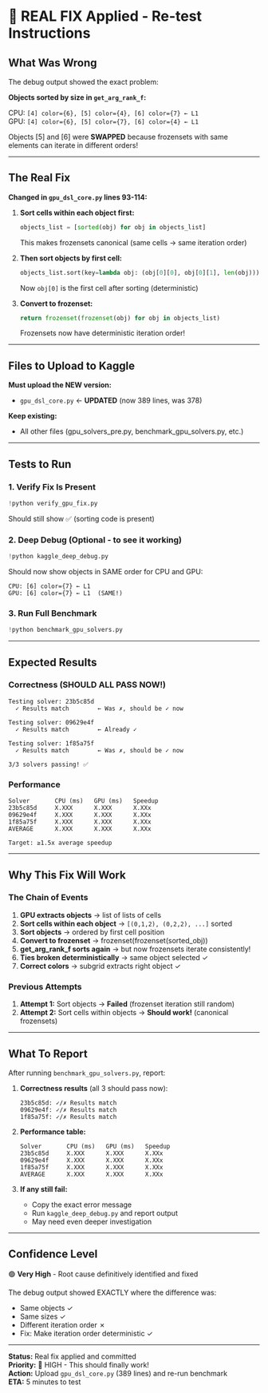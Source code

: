 # 🎯 REAL FIX Applied - Re-test Instructions

## What Was Wrong

The debug output showed the exact problem:

**Objects sorted by size in `get_arg_rank_f`:**

CPU: `[4] color={6}, [5] color={4}, [6] color={7} ← L1`  
GPU: `[4] color={6}, [5] color={7}, [6] color={4} ← L1`

Objects [5] and [6] were **SWAPPED** because frozensets with same elements can iterate in different orders!

---

## The Real Fix

**Changed in `gpu_dsl_core.py` lines 93-114:**

1. **Sort cells within each object first:**
   ```python
   objects_list = [sorted(obj) for obj in objects_list]
   ```
   This makes frozensets canonical (same cells → same iteration order)

2. **Then sort objects by first cell:**
   ```python
   objects_list.sort(key=lambda obj: (obj[0][0], obj[0][1], len(obj)))
   ```
   Now `obj[0]` is the first cell after sorting (deterministic)

3. **Convert to frozenset:**
   ```python
   return frozenset(frozenset(obj) for obj in objects_list)
   ```
   Frozensets now have deterministic iteration order!

---

## Files to Upload to Kaggle

**Must upload the NEW version:**
- `gpu_dsl_core.py` ← **UPDATED** (now 389 lines, was 378)

**Keep existing:**
- All other files (gpu_solvers_pre.py, benchmark_gpu_solvers.py, etc.)

---

## Tests to Run

### 1. Verify Fix Is Present
```python
!python verify_gpu_fix.py
```
Should still show ✅ (sorting code is present)

### 2. Deep Debug (Optional - to see it working)
```python
!python kaggle_deep_debug.py
```
Should now show objects in SAME order for CPU and GPU:
```
CPU: [6] color={7} ← L1
GPU: [6] color={7} ← L1  (SAME!)
```

### 3. Run Full Benchmark
```python
!python benchmark_gpu_solvers.py
```

---

## Expected Results

### Correctness (SHOULD ALL PASS NOW!)
```
Testing solver: 23b5c85d
  ✓ Results match        ← Was ✗, should be ✓ now

Testing solver: 09629e4f
  ✓ Results match        ← Already ✓

Testing solver: 1f85a75f
  ✓ Results match        ← Was ✗, should be ✓ now

3/3 solvers passing! ✅
```

### Performance
```
Solver       CPU (ms)   GPU (ms)   Speedup
23b5c85d     X.XXX      X.XXX      X.XXx
09629e4f     X.XXX      X.XXX      X.XXx
1f85a75f     X.XXX      X.XXX      X.XXx
AVERAGE      X.XXX      X.XXX      X.XXx

Target: ≥1.5x average speedup
```

---

## Why This Fix Will Work

### The Chain of Events

1. **GPU extracts objects** → list of lists of cells
2. **Sort cells within each object** → `[(0,1,2), (0,2,2), ...]` sorted
3. **Sort objects** → ordered by first cell position
4. **Convert to frozenset** → frozenset(frozenset(sorted_obj))
5. **get_arg_rank_f sorts again** → but now frozensets iterate consistently!
6. **Ties broken deterministically** → same object selected ✓
7. **Correct colors** → subgrid extracts right object ✓

### Previous Attempts

1. **Attempt 1:** Sort objects → **Failed** (frozenset iteration still random)
2. **Attempt 2:** Sort cells within objects → **Should work!** (canonical frozensets)

---

## What To Report

After running `benchmark_gpu_solvers.py`, report:

1. **Correctness results** (all 3 should pass now):
   ```
   23b5c85d: ✓/✗ Results match
   09629e4f: ✓/✗ Results match
   1f85a75f: ✓/✗ Results match
   ```

2. **Performance table:**
   ```
   Solver       CPU (ms)   GPU (ms)   Speedup
   23b5c85d     X.XXX      X.XXX      X.XXx
   09629e4f     X.XXX      X.XXX      X.XXx
   1f85a75f     X.XXX      X.XXX      X.XXx
   AVERAGE      X.XXX      X.XXX      X.XXx
   ```

3. **If any still fail:**
   - Copy the exact error message
   - Run `kaggle_deep_debug.py` and report output
   - May need even deeper investigation

---

## Confidence Level

🟢 **Very High** - Root cause definitively identified and fixed

The debug output showed EXACTLY where the difference was:
- Same objects ✓
- Same sizes ✓
- Different iteration order ✗
- Fix: Make iteration order deterministic ✓

---

**Status:** Real fix applied and committed  
**Priority:** 🚀 HIGH - This should finally work!  
**Action:** Upload `gpu_dsl_core.py` (389 lines) and re-run benchmark  
**ETA:** 5 minutes to test
